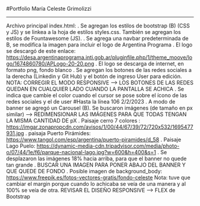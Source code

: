 #Portfolio María Celeste Grimolizzi

---

Archivo principal index.html:
. Se agregan los estilos de bootstrap (B) (CSS y JS) y se linkea a la hoja de estilos styles.css. También se agregan los estilos de Fountawesome (JS).
. Se agrega una navbar predeterminada de B, se modifica la imagen para incluir el logo de Argentina Programa
. El logo se descargó de este enlace: https://desa.argentinaprograma.inti.gob.ar/pluginfile.php/1/theme_moove/logo/1674860780/APLogo-20-20.png
. El logo se descarga de internet, en formato png, fondo blanco
. Se agregan los botones de las redes sociales a la derecha (Linkedin y Git Hub) y el botón de ingreso User para edición. 
NOTA: CORREGIR EL MODO RESPONSIVE --> LOS BOTONES DE LAS REDES QUEDAN EN CUALQUIER LADO CUANDO LA PANTALLA SE ACHICA
. Se indica que cambie el color cuando el cursor se pose sobre el ícono de las redes sociales y el de user
#Hasta la línea 106 2/2/2023
. A modo de banner se agregó un Carousel (B). Se buscaron imágenes (de tamaño en px similar) --> REDIMENSIONAR LAS IMÁGENES PARA QUE TODAS TENGAN LA MISMA CANTIDAD DE pX
. Paisaje cerro 7 colores : https://imgar.zonapropcdn.com/avisos/1/00/44/67/39/72/720x532/1695477931.jpg
. paisaja Puerto Pirámides: https://www.tangol.com/esp/argentina/puerto-piramides/d_58
. Paisaje Lago Puelo: https://dynamic-media-cdn.tripadvisor.com/media/photo-o/07/44/1e/f6/parque-nacional-lago.jpg?w=600&h=400&s=1
. Se desplazaron las imágenes 18% hacia arriba, para que el banner no quede tan grande
. BUSCAR UNA IMAGEN PARA PONER ABAJO DEL BANNER Y QUE QUEDE DE FONDO
. Posible imagen de background_body: https://www.freepik.es/fotos-vectores-gratis/fondo-celeste
Nota: tuve que cambiar el margin porque cuando lo achicaba se veía de una manera y al 100% se veía de otra. 
REVISAR EL DISEÑO RESPONSIVE --> FLEX de Bootstrap